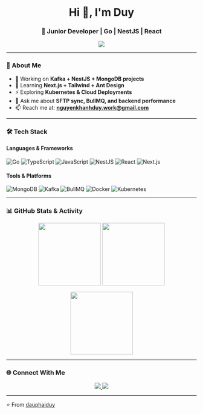 <!-- Flashy GitHub Profile README -->

<h1 align="center">Hi 👋, I'm Duy</h1>
<h3 align="center">🚀 Junior Developer | Go | NestJS | React</h3>

<!-- Typing SVG -->
<p align="center">
  <img src="https://readme-typing-svg.herokuapp.com?size=24&color=00C0FF&center=true&vCenter=true&width=600&lines=Backend+Developer+⚡;NestJS+%7C+Go+%7C+Kafka;React+%7C+Next.js+%7C+Tailwind;Always+learning+new+things+💡">
</p>

---

### 🌟 About Me
- 🔭 Working on **Kafka + NestJS + MongoDB projects**
- 🌱 Learning **Next.js + Tailwind + Ant Design**
- ⚡ Exploring **Kubernetes & Cloud Deployments**
- 💬 Ask me about **SFTP sync, BullMQ, and backend performance**
- 📫 Reach me at: **nguyenkhanhduy.work@gmail.com**

---

### 🛠️ Tech Stack
#### Languages & Frameworks
![Go](https://img.shields.io/badge/Go-00ADD8?logo=go&logoColor=white)
![TypeScript](https://img.shields.io/badge/TypeScript-007ACC?logo=typescript&logoColor=white)
![JavaScript](https://img.shields.io/badge/JavaScript-F7DF1E?logo=javascript&logoColor=black)
![NestJS](https://img.shields.io/badge/NestJS-E0234E?logo=nestjs&logoColor=white)
![React](https://img.shields.io/badge/React-20232A?logo=react&logoColor=61DAFB)
![Next.js](https://img.shields.io/badge/Next.js-000000?logo=next.js&logoColor=white)

#### Tools & Platforms
![MongoDB](https://img.shields.io/badge/MongoDB-47A248?logo=mongodb&logoColor=white)
![Kafka](https://img.shields.io/badge/Apache%20Kafka-231F20?logo=apache-kafka&logoColor=white)
![BullMQ](https://img.shields.io/badge/BullMQ-red?logo=npm&logoColor=white)
![Docker](https://img.shields.io/badge/Docker-2496ED?logo=docker&logoColor=white)
![Kubernetes](https://img.shields.io/badge/Kubernetes-326CE5?logo=kubernetes&logoColor=white)

---

### 📊 GitHub Stats & Activity
<p align="center">
  <img src="https://github-readme-stats.vercel.app/api?username=dauphaiduy&show_icons=true&theme=radical" height="165" />
  <img src="https://github-readme-streak-stats.herokuapp.com/?user=dauphaiduy&theme=radical" height="165" />
</p>

<p align="center">
  <img src="https://github-readme-stats.vercel.app/api/top-langs/?username=dauphaiduy&layout=compact&theme=radical" height="165" />
</p>

---

### 🌐 Connect With Me
<p align="center">
  <a href="https://www.linkedin.com/in/duy-nguy%E1%BB%85n-kh%C3%A1nh-5b9b2130a">
    <img src="https://img.shields.io/badge/LinkedIn-blue?logo=linkedin&logoColor=white" />
  </a>
  <a href="mailto:nguyenkhanhduy.work@gmail.com">
    <img src="https://img.shields.io/badge/Email-D14836?logo=gmail&logoColor=white" />
  </a>
</p>

---

⭐️ From [dauphaiduy](https://github.com/dauphaiduy)
